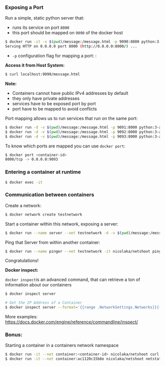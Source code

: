 ### Exposing a Port

Run a simple, static python server that:

- runs its service on port `8000`
- this port should be mapped on `9090` of the docker host

```bash
$ docker run -it -v $(pwd)/message:/message.html -p 9090:8000 python:3-alpine python -m http.server
Serving HTTP on 0.0.0.0 port 8000 (http://0.0.0.0:8000/) ...
```

- `-p` configuration flag for mapping a port: <host-port>:<container-port>

**Access it from Host System:**

```bash
$ curl localhost:9090/message.html
```

**Note:**

- Containers cannot have public IPv4 addresses by default
- they only have private addresses
- services have to be exposed port by port
- port have to be mapped to avoid conflicts

Port mapping allows us to run services that run on the same port:

```bash
$ docker run -d -v $(pwd)/message:/message.html -p 9091:8000 python:3-alpine python -m http.server
$ docker run -d -v $(pwd)/message:/message.html -p 9092:8000 python:3-alpine python -m http.server
$ docker run -d -v $(pwd)/message:/message.html -p 9093:8000 python:3-alpine python -m http.server
```

To know which ports are mapped you can use `docker port`:

```bash
$ docker port <container-id>
8000/tcp -> 0.0.0.0:9093
```



### Entering a container at runtime



```bash
$ docker exec -it 
```



### Communication between containers



Create a network:

```bash
$ docker network create testnetwork
```

Start a container within this network, exposing a server:

```bash
$ docker run --name server --net testnetwork -d -v $(pwd)/message:/message.html python:3-alpine python -m http.server
```

Ping that Server from within another container:

```bash
$ docker run --name pinger --net testnetwork -it nicolaka/netshoot ping server
```

Congratulations!

**Docker inspect:**

`docker inspect`is an advanced command, that can retrieve a ton of information about our containers

```bash
$ docker inspect server

# Get the IP Address of a Container
$ docker inspect server --format='{{range .NetworkSettings.Networks}}{{.IPAddress}}{{end}}'
```

More examples: https://docs.docker.com/engine/reference/commandline/inspect/

### Bonus:

Starting a container in a containers network namespace

```bash
$ docker run -it --net container:<container-id> nicolaka/netshoot curl http://server:8000/message.html
$ docker run -it --net container:ac1120c15b8e nicolaka/netshoot netstat -tulpn
```

